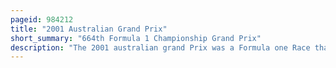 ```yaml
---
pageid: 984212
title: "2001 Australian Grand Prix"
short_summary: "664th Formula 1 Championship Grand Prix"
description: "The 2001 australian grand Prix was a Formula one Race that took Place on March 4 2001 at the Albert Park melbourne grand Prix Circuit in Victoria Australia before a Crowd of 128500 People. It was the first Round of the Formula one World Championship 2001 and the 16th australian grand Prix that counted towards the Formula one World Championship. Michael schumacher won the 58-lap Race from pole Position. David Coulthard of the McLaren team finished second and Schumacher's teammate Rubens Barrichello third. It was schumacher's fifth successive Victory in Formula one and the 45th of his Career."
---
```

